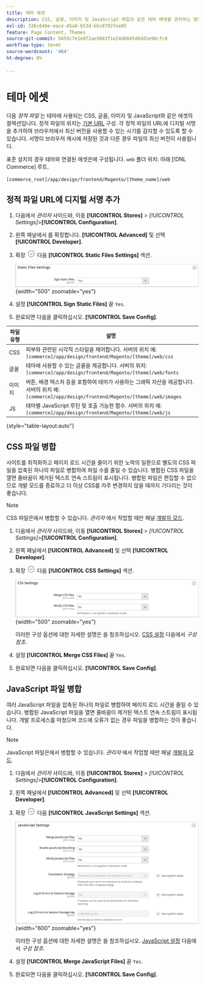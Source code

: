 ```yaml
---
title: 테마 에셋
description: CSS, 글꼴, 이미지 및 JavaScript 파일과 같은 테마 에셋을 관리하는 방법을 알아봅니다.
exl-id: 326c648e-eace-45a0-b53d-bbc8702fee05
feature: Page Content, Themes
source-git-commit: b659c7e1e8f2ae9883f1e24d8045d6dd1e90cfc0
workflow-type: tm+mt
source-wordcount: '464'
ht-degree: 0%

---
```


# 테마 에셋

다음 _정적 파일_ 는 테마에 사용되는 CSS, 글꼴, 이미지 및 JavaScript와 같은 에셋의 컬렉션입니다. 정적 파일의 위치는 [기본 URL](../stores-purchase/store-urls.md) 구성. 각 정적 파일의 URL에 디지털 서명을 추가하여 브라우저에서 최신 버전을 사용할 수 있는 시기를 감지할 수 있도록 할 수 있습니다. 서명이 브라우저 캐시에 저장된 것과 다른 경우 파일의 최신 버전이 사용됩니다.

표준 설치의 경우 테마와 연결된 에셋은에 구성됩니다. `web` 폴더 위치: 아래 [!DNL Commerce] 루트.

`[commerce_root]/app/design/frontend/Magento/[theme_name]/web`

## 정적 파일 URL에 디지털 서명 추가

1. 다음에서 _관리자_ 사이드바, 이동 **[!UICONTROL Stores]** > _[!UICONTROL Settings]_>**[!UICONTROL Configuration]**.

1. 왼쪽 패널에서 를 확장합니다. **[!UICONTROL Advanced]** 및 선택 **[!UICONTROL Developer]**.

1. 확장 ![확장 선택기](../assets/icon-display-expand.png) 다음 **[!UICONTROL Static Files Settings]** 섹션.

   ![정적 파일 설정](./assets/developer-static-files-settings.png){width="500" zoomable="yes"}

1. 설정 **[!UICONTROL Sign Static Files]** 끝 `Yes`.

1. 완료되면 다음을 클릭하십시오. **[!UICONTROL Save Config]**.

| 파일 유형 | 설명 |
|--- |--- |
| CSS | 피부와 관련된 시각적 스타일을 제어합니다. 서버의 위치 예: `[commerce]/app/design/frontend/Magento/[theme]/web/css` |
| 글꼴 | 테마에 사용할 수 있는 글꼴을 제공합니다. 서버의 위치: `[commerce]/app/design/frontend/Magento/[theme]/web/fonts` |
| 이미지 | 버튼, 배경 텍스처 등을 포함하여 테마가 사용하는 그래픽 자산을 제공합니다. 서버의 위치 예: `[commerce]/app/design/frontend/Magento/[theme]/web/images` |
| JS | 테마별 JavaScript 루틴 및 호출 가능한 함수. 서버의 위치 예: `[commerce]/app/design/frontend/Magento/[theme]/web/js` |

{style="table-layout:auto"}

## CSS 파일 병합

사이트를 최적화하고 페이지 로드 시간을 줄이기 위한 노력의 일환으로 별도의 CSS 파일을 압축된 하나의 파일로 병합하여 파일 수를 줄일 수 있습니다. 병합된 CSS 파일을 열면 줄바꿈이 제거된 텍스트 연속 스트림이 표시됩니다. 병합된 파일은 편집할 수 없으므로 개발 모드를 종료하고 더 이상 CSS를 자주 변경하지 않을 때까지 기다리는 것이 좋습니다.

>[!NOTE]
>
>CSS 파일은에서 병합할 수 있습니다. _관리자_ 에서 작업할 때만 패널 [개발자 모드](../systems/developer-tools.md#operation-modes).

1. 다음에서 _관리자_ 사이드바, 이동 **[!UICONTROL Stores]** > _[!UICONTROL Settings]_>**[!UICONTROL Configuration]**.

1. 왼쪽 패널에서 **[!UICONTROL Advanced]** 및 선택 **[!UICONTROL Developer]**.

1. 확장 ![확장 선택기](../assets/icon-display-expand.png) 다음 **[!UICONTROL CSS Settings]** 섹션.

   ![CSS 설정](./assets/developer-css-settings.png){width="500" zoomable="yes"}

   이러한 구성 옵션에 대한 자세한 설명은 을 참조하십시오. [CSS 설정](../configuration-reference/advanced/developer.md#css-settings) 다음에서 _구성 참조_.

1. 설정 **[!UICONTROL Merge CSS Files]** 끝 `Yes`.

1. 완료되면 다음을 클릭하십시오. **[!UICONTROL Save Config]**.

## JavaScript 파일 병합

여러 JavaScript 파일을 압축된 하나의 파일로 병합하여 페이지 로드 시간을 줄일 수 있습니다. 병합된 JavaScript 파일을 열면 줄바꿈이 제거된 텍스트 연속 스트림이 표시됩니다. 개발 프로세스를 마쳤으며 코드에 오류가 없는 경우 파일을 병합하는 것이 좋습니다.

>[!NOTE]
>
>JavaScript 파일은에서 병합할 수 있습니다. _관리자_ 에서 작업할 때만 패널 [개발자 모드](../systems/developer-tools.md#operation-modes).

1. 다음에서 _관리자_ 사이드바, 이동 **[!UICONTROL Stores]** > _[!UICONTROL Settings]_>**[!UICONTROL Configuration]**.

1. 왼쪽 패널에서 **[!UICONTROL Advanced]** 및 선택 **[!UICONTROL Developer]**.

1. 확장 ![확장 선택기](../assets/icon-display-expand.png) 다음 **[!UICONTROL JavaScript Settings]** 섹션.

   ![JavaScript 설정](./assets/developer-javascript-settings.png){width="600" zoomable="yes"}

   이러한 구성 옵션에 대한 자세한 설명은 을 참조하십시오. [JavaScript 설정](../configuration-reference/advanced/developer.md#javascript-settings) 다음에서 _구성 참조_.

1. 설정 **[!UICONTROL Merge JavaScript Files]** 끝 `Yes`.

1. 완료되면 다음을 클릭하십시오. **[!UICONTROL Save Config]**.
